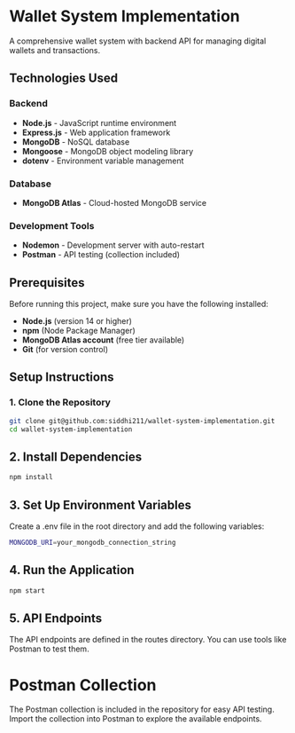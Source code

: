 # Wallet System Implementation 

A comprehensive wallet system with backend API for managing digital wallets and transactions.

## Technologies Used

### Backend
- **Node.js** - JavaScript runtime environment
- **Express.js** - Web application framework
- **MongoDB** - NoSQL database
- **Mongoose** - MongoDB object modeling library
- **dotenv** - Environment variable management

### Database
- **MongoDB Atlas** - Cloud-hosted MongoDB service

### Development Tools
- **Nodemon** - Development server with auto-restart
- **Postman** - API testing (collection included)

## Prerequisites

Before running this project, make sure you have the following installed:

- **Node.js** (version 14 or higher)
- **npm** (Node Package Manager)
- **MongoDB Atlas account** (free tier available)
- **Git** (for version control)

## Setup Instructions

### 1. Clone the Repository
```bash
git clone git@github.com:siddhi211/wallet-system-implementation.git
cd wallet-system-implementation
```
## 2. Install Dependencies
```bash
npm install
```
## 3. Set Up Environment Variables
Create a .env file in the root directory and add the following variables:
```bash
MONGODB_URI=your_mongodb_connection_string
```         
## 4. Run the Application
```bash
npm start
```
## 5. API Endpoints
The API endpoints are defined in the routes directory. You can use tools like Postman to test them. 

# Postman Collection
The Postman collection is included in the repository for easy API testing. Import the collection into Postman to explore the available endpoints.
